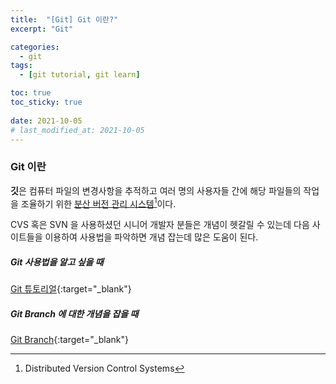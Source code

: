 ```yaml
---
title:  "[Git] Git 이란?" 
excerpt: "Git"

categories:
  - git
tags:
  - [git tutorial, git learn]

toc: true
toc_sticky: true
 
date: 2021-10-05
# last_modified_at: 2021-10-05
---
```


### Git 이란

**깃**은 컴퓨터 파일의 변경사항을 추적하고 여러 명의 사용자들 간에 해당 파일들의 작업을 조율하기 위한 <u>분산 버전 관리 시스템</u>[^1]이다.

CVS 혹은 SVN 을 사용하셨던 시니어 개발자 분들은 개념이 헷갈릴 수 있는데
다음 사이트들을 이용하여 사용법을 파악하면 개념 잡는데 많은 도움이 된다.


##### Git 사용법을 알고 싶을 때
[Git 튜토리얼](https://backlog.com/git-tutorial/kr/){:target="_blank"}


##### Git Branch 에 대한 개념을 잡을 때
[Git Branch](https://learngitbranching.js.org/?locale=ko){:target="_blank"}

[^1]: Distributed Version Control Systems

